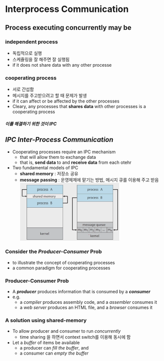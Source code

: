 # Interprocess Communication
## Process executing concurrently may be
### independent process
- 독립적으로 실행
- 스케쥴링을 잘 해주면 잘 실행됨
- if it does not share data with any other processe
### cooperating process
- 서로 간섭함
- 메시지를 주고받으려고 할 때 문제가 발생
- if it can affect or be affected by the other processes
- Cleary, any processes that **shares data** with other processes is a cooperating process

##### 이를 해결하기 위한 것이 IPC
## *IPC Inter-Process Communication*
- Cooperating processes require an IPC mechanism
    - that will allow them to exchange data
    - that is, **send data** to and **receive data** from each otehr
- Two fundamental models of IPC
    - **shared memory** : 저장소 공유
    - **message passing** : 운영체제에 맡기는 방법, 메시지 큐를 이용해 주고 받음
    <img src="./img/fundamental_models.png" width="70%"><br>
### Consider the *Producer-Consumer* Prob
- to illustrate the concept of cooperating processes
- a common paradigm for cooperating processes
### Producer-Consumer Prob
- A ***producer*** produces information that is consumed by a ***consumer***
- e.g.
    - a *compiler* produces assembly code, and a *assembler* consumes it
    - a *web server* produces an HTML file, and a *browser* consumes it
### A solution using **shared-memory**
- To allow producer and consumer to run *concurrently*
    - time sharing 을 하면서 context switch를 이용해 동시에 함
- Let a *buffer* of items be available
    - a producer can *fill the buffer*, and
    - a consumer can *empty the buffer*